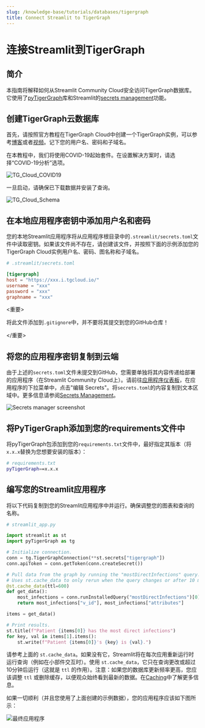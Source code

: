 ```yaml
---
slug: /knowledge-base/tutorials/databases/tigergraph
title: Connect Streamlit to TigerGraph
---
```


# 连接Streamlit到TigerGraph

## 简介

本指南将解释如何从Streamlit Community Cloud安全访问TigerGraph数据库。它使用了[pyTigerGraph](https://pytigergraph.github.io/pyTigerGraph/GettingStarted/)库和Streamlit的[secrets management](/streamlit-community-cloud/get-started/deploy-an-app/connect-to-data-sources/secrets-management)功能。

## 创建TigerGraph云数据库

首先，请按照官方教程在TigerGraph Cloud中创建一个TigerGraph实例，可以参考[博客](https://www.tigergraph.com/blog/getting-started-with-tigergraph-3-0/)或者[视频](https://www.youtube.com/watch?v=NtNW2e8MfCQ)。记下您的用户名、密码和子域名。

在本教程中，我们将使用COVID-19起始套件。在设置解决方案时，请选择“COVID-19分析”选项。

![TG_Cloud_COVID19](/images/databases/tigergraph-1.png)

一旦启动，请确保已下载数据并安装了查询。

![TG_Cloud_Schema](/images/databases/tigergraph-2.png)

## 在本地应用程序密钥中添加用户名和密码

您的本地Streamlit应用程序将从应用程序根目录中的`.streamlit/secrets.toml`文件中读取密钥。如果该文件尚不存在，请创建该文件，并按照下面的示例添加您的TigerGraph Cloud实例用户名、密码、图名称和子域名。

```toml
# .streamlit/secrets.toml

[tigergraph]
host = "https://xxx.i.tgcloud.io/"
username = "xxx"
password = "xxx"
graphname = "xxx"
```

<重要>

将此文件添加到`.gitignore`中，并不要将其提交到您的GitHub仓库！

</重要>

## 将您的应用程序密钥复制到云端

由于上述的`secrets.toml`文件未提交到GitHub，您需要单独将其内容传递给部署的应用程序（在Streamlit Community Cloud上）。请前往[应用程序仪表板](https://share.streamlit.io/)，在应用程序的下拉菜单中，点击"编辑 Secrets"。将`secrets.toml`的内容复制到文本区域中。更多信息请参阅[Secrets Management](/streamlit-community-cloud/get-started/deploy-an-app/connect-to-data-sources/secrets-management)。

![Secrets manager screenshot](/images/databases/edit-secrets.png)

## 将PyTigerGraph添加到您的requirements文件中

将pyTigerGraph包添加到您的`requirements.txt`文件中，最好指定其版本（将`x.x.x`替换为您想要安装的版本）：

```bash
# requirements.txt
pyTigerGraph==x.x.x
```

## 编写您的Streamlit应用程序

将以下代码复制到您的Streamlit应用程序中并运行。确保调整您的图表和查询的名称。

```python
# streamlit_app.py

import streamlit as st
import pyTigerGraph as tg

# Initialize connection.
conn = tg.TigerGraphConnection(**st.secrets["tigergraph"])
conn.apiToken = conn.getToken(conn.createSecret())

# Pull data from the graph by running the "mostDirectInfections" query.
# Uses st.cache_data to only rerun when the query changes or after 10 min.
@st.cache_data(ttl=600)
def get_data():
    most_infections = conn.runInstalledQuery("mostDirectInfections")[0]["Answer"][0]
    return most_infections["v_id"], most_infections["attributes"]

items = get_data()

# Print results.
st.title(f"Patient {items[0]} has the most direct infections")
for key, val in items[1].items():
    st.write(f"Patient {items[0]}'s {key} is {val}.")
```

请参考上面的 `st.cache_data`。如果没有它，Streamlit将在每次应用重新运行时运行查询（例如在小部件交互时）。使用 `st.cache_data`，它只在查询更改或超过10分钟后运行（这就是 `ttl` 的作用）。注意：如果您的数据库更新频率更高，您应该调整 `ttl` 或删除缓存，以便观众始终看到最新的数据。在[Caching](/library/advanced-features/caching)中了解更多信息。

如果一切顺利（并且您使用了上面创建的示例数据），您的应用程序应该如下图所示：

![最终应用程序](/images/databases/tigergraph-3.png)